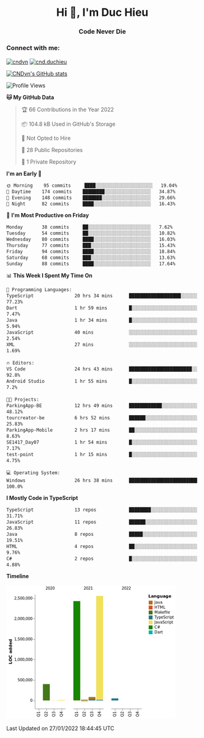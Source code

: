<h1 align="center">Hi 👋, I'm Duc Hieu</h1>
<h3 align="center">Code Never Die</h3>

<h3 align="left">Connect with me:</h3>
<p align="left">
<a href="https://linkedin.com/in/cndvn" target="blank"><img align="center" src="https://img.shields.io/badge/LinkedIn-0077B5?style=for-the-badge&logo=linkedin&logoColor=white" alt="cndvn"/></a>
<a href="https://fb.com/cnd.duchieu" target="blank"><img align="center" src="https://img.shields.io/badge/Facebook-1877F2?style=for-the-badge&logo=facebook&logoColor=white" alt="cnd.duchieu"/></a>
</p>

[![CNDvn's GitHub stats](https://github-readme-stats.vercel.app/api?username=cndvn)](https://github.com/anuraghazra/github-readme-stats)

<!--START_SECTION:waka-->
![Profile Views](http://img.shields.io/badge/Profile%20Views-1-blue)

**🐱 My GitHub Data** 

> 🏆 66 Contributions in the Year 2022
 > 
> 📦 104.8 kB Used in GitHub's Storage 
 > 
> 🚫 Not Opted to Hire
 > 
> 📜 28 Public Repositories 
 > 
> 🔑 1 Private Repository 
 > 
**I'm an Early 🐤** 

```text
🌞 Morning    95 commits     ████░░░░░░░░░░░░░░░░░░░░░   19.04% 
🌆 Daytime    174 commits    ████████░░░░░░░░░░░░░░░░░   34.87% 
🌃 Evening    148 commits    ███████░░░░░░░░░░░░░░░░░░   29.66% 
🌙 Night      82 commits     ████░░░░░░░░░░░░░░░░░░░░░   16.43%

```
📅 **I'm Most Productive on Friday** 

```text
Monday       38 commits     ██░░░░░░░░░░░░░░░░░░░░░░░   7.62% 
Tuesday      54 commits     ██░░░░░░░░░░░░░░░░░░░░░░░   10.82% 
Wednesday    80 commits     ████░░░░░░░░░░░░░░░░░░░░░   16.03% 
Thursday     77 commits     ███░░░░░░░░░░░░░░░░░░░░░░   15.43% 
Friday       94 commits     ████░░░░░░░░░░░░░░░░░░░░░   18.84% 
Saturday     68 commits     ███░░░░░░░░░░░░░░░░░░░░░░   13.63% 
Sunday       88 commits     ████░░░░░░░░░░░░░░░░░░░░░   17.64%

```


📊 **This Week I Spent My Time On** 

```text
💬 Programming Languages: 
TypeScript               20 hrs 34 mins      ███████████████████░░░░░░   77.23% 
Dart                     1 hr 59 mins        █░░░░░░░░░░░░░░░░░░░░░░░░   7.47% 
Java                     1 hr 34 mins        █░░░░░░░░░░░░░░░░░░░░░░░░   5.94% 
JavaScript               40 mins             ░░░░░░░░░░░░░░░░░░░░░░░░░   2.54% 
XML                      27 mins             ░░░░░░░░░░░░░░░░░░░░░░░░░   1.69%

🔥 Editors: 
VS Code                  24 hrs 43 mins      ███████████████████████░░   92.8% 
Android Studio           1 hr 55 mins        █░░░░░░░░░░░░░░░░░░░░░░░░   7.2%

🐱‍💻 Projects: 
ParkingApp-BE            12 hrs 49 mins      ████████████░░░░░░░░░░░░░   48.12% 
tourcreator-be           6 hrs 52 mins       ██████░░░░░░░░░░░░░░░░░░░   25.83% 
ParkingApp-Mobile        2 hrs 17 mins       ██░░░░░░░░░░░░░░░░░░░░░░░   8.63% 
SE1417_Day07             1 hr 54 mins        █░░░░░░░░░░░░░░░░░░░░░░░░   7.17% 
test-point               1 hr 15 mins        █░░░░░░░░░░░░░░░░░░░░░░░░   4.75%

💻 Operating System: 
Windows                  26 hrs 38 mins      █████████████████████████   100.0%

```

**I Mostly Code in TypeScript** 

```text
TypeScript               13 repos            ████████░░░░░░░░░░░░░░░░░   31.71% 
JavaScript               11 repos            ██████░░░░░░░░░░░░░░░░░░░   26.83% 
Java                     8 repos             █████░░░░░░░░░░░░░░░░░░░░   19.51% 
HTML                     4 repos             ██░░░░░░░░░░░░░░░░░░░░░░░   9.76% 
C#                       2 repos             █░░░░░░░░░░░░░░░░░░░░░░░░   4.88%

```


**Timeline**

![Chart not found](https://raw.githubusercontent.com/CNDvn/CNDvn/main/charts/bar_graph.png) 


 Last Updated on 27/01/2022 18:44:45 UTC
<!--END_SECTION:waka-->

